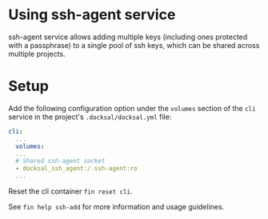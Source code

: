 # Using ssh-agent service

ssh-agent service allows adding multiple keys (including ones protected with a passphrase) to a single pool of ssh keys,
which can be shared across multiple projects.

# Setup

Add the following configuration option under the `volumes` section of the `cli` service in the project's `.docksal/docksal.yml` file:

```yaml
cli:
  ...
  volumes:
  ...
  # Shared ssh-agent socket
  - docksal_ssh_agent:/.ssh-agent:ro
  ...
```

Reset the cli container `fin reset cli`.

See `fin help ssh-add` for more information and usage guidelines.
